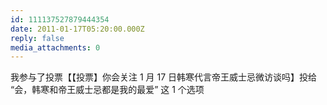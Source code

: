 ```yaml
---
id: 111137527879444354
date: 2011-01-17T05:20:00.000Z
reply: false
media_attachments: 0
---
```


我参与了投票【【投票】你会关注 1 月 17 日韩寒代言帝王威士忌微访谈吗】投给 “会，韩寒和帝王威士忌都是我的最爱” 这 1 个选项 ​​​​

